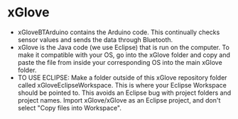 xGlove
======
* xGloveBTArduino contains the Arduino code. This continually checks sensor values and sends the data through Bluetooth. 
* xGlove is the Java code (we use Eclipse) that is run on the computer. To make it compatible with your OS, go into the xGlove folder and copy and paste the file from inside your corresponding OS into the main xGlove folder. 
* TO USE ECLIPSE: Make a folder outside of this xGlove repository folder called xGloveEclipseWorkspace. This is where your Eclipse Workspace should be pointed to. This avoids an Eclipse bug with project folders and project names. Import xGlove/xGlove as an Eclipse project, and don't select "Copy files into Workspace".
